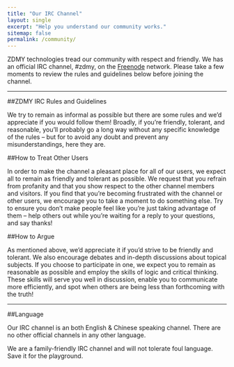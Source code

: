```yaml
---
title: "Our IRC Channel"
layout: single
excerpt: "Help you understand our community works."
sitemap: false
permalink: /community/
---
```


ZDMY technologies tread our community with respect and friendly. 
We has an official IRC channel, #zdmy, on the [Freenode](http://freenode.net/) network. Please take a few moments to review the rules and guidelines below before joining the channel.

--------------------------
##ZDMY IRC Rules and Guidelines

We try to remain as informal as possible but there are some rules and we’d appreciate if you would follow them! Broadly, if you’re friendly, tolerant, and reasonable, you’ll probably go a long way without any specific knowledge of the rules – but for to avoid any doubt and prevent any misunderstandings, here they are.


##How to Treat Other Users

In order to make the channel a pleasant place for all of our users, we expect all to remain as friendly and tolerant as possible. We request that you refrain from profanity and that you show respect to the other channel members and visitors. If you find that you’re becoming frustrated with the channel or other users, we encourage you to take a moment to do something else. Try to ensure you don’t make people feel like you’re just taking advantage of them – help others out while you’re waiting for a reply to your questions, and say thanks!


##How to Argue

As mentioned above, we’d appreciate it if you’d strive to be friendly and tolerant. We also encourage debates and in-depth discussions about topical subjects. If you choose to participate in one, we expect you to remain as reasonable as possible and employ the skills of logic and critical thinking. These skills will serve you well in discussion, enable you to communicate more efficiently, and spot when others are being less than forthcoming with the truth!

--------------------------

##Language

Our IRC channel is an both English & Chinese speaking channel. There are no other official channels in any other language.

We are a family-friendly IRC channel and will not tolerate foul language. Save it for the playground.
